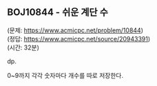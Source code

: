 ## BOJ10844 - 쉬운 계단 수  
(문제: https://www.acmicpc.net/problem/10844)  
(정답: https://www.acmicpc.net/source/20943391)  
(시간: 32분)  

dp.  

0~9까지 각각 숫자마다 개수를 따로 저장한다.